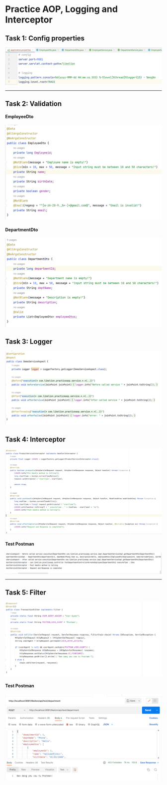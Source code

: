 # Practice AOP, Logging and Interceptor

## Task 1: Config properties

![](https://github.com/khoavo13/practice-aop/blob/main/img/1.PNG)
***

## Task 2: Validation
#### EmployeeDto
![](https://github.com/khoavo13/practice-aop/blob/main/img/4.PNG)

#### DepartmentDto
![](https://github.com/khoavo13/practice-aop/blob/main/img/5.PNG)

## Task 3: Logger
![](https://github.com/khoavo13/practice-aop/blob/main/img/6.PNG)

## Task 4: Interceptor
![](https://github.com/khoavo13/practice-aop/blob/main/img/7.PNG)

#### Test Postman
![](https://github.com/khoavo13/practice-aop/blob/main/img/3.PNG)
***
## Task 5: Filter
![](https://github.com/khoavo13/practice-aop/blob/main/img/8.PNG)

#### Test Postman
![](https://github.com/khoavo13/practice-aop/blob/main/img/2.PNG)



